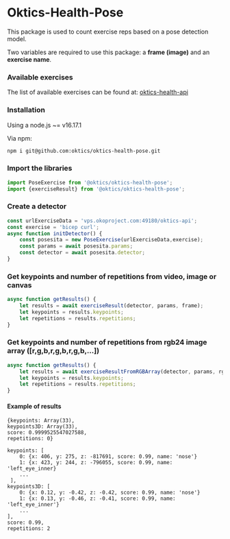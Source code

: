 # Oktics-Health-Pose

This package is used to count exercise 
reps based on a pose detection model.

Two variables are required to use this package: a
**frame (image)** and an **exercise name**.

### Available exercises

The list of available exercises can be found at: [oktics-health-api]()

### Installation
Using a node.js ~= v16.17.1

Via npm:
```sh
npm i git@github.com:oktics/oktics-health-pose.git

```

### Import the libraries

```javascript
import PoseExercise from '@oktics/oktics-health-pose';
import {exerciseResult} from '@oktics/oktics-health-pose';
```

### Create a detector
```javascript
const urlExerciseData = 'vps.okoproject.com:49180/oktics-api';
const exercise = 'bicep curl';
async function initDetector() {
    const posesita = new PoseExercise(urlExerciseData,exercise);
    const params = await posesita.params;
    const detector = await posesita.detector;
}
```

### Get keypoints and number of repetitions from video, image or canvas
```javascript
async function getResults() {
    let results = await exerciseResult(detector, params, frame);
    let keypoints = results.keypoints;
    let repetitions = results.repetitions;
}
```

### Get keypoints and number of repetitions from rgb24 image array ([r,g,b,r,g,b,r,g,b,...])
```javascript
async function getResults() {
    let results = await exerciseResultFromRGBArray(detector, params, rgbArray, width, height);
    let keypoints = results.keypoints;
    let repetitions = results.repetitions;
}
```

#### Example of results

```
{keypoints: Array(33), 
keypoints3D: Array(33), 
score: 0.9999525547027588, 
repetitions: 0}

keypoints: [
    0: {x: 406, y: 275, z: -817691, score: 0.99, name: 'nose'}
    1: {x: 423, y: 244, z: -796055, score: 0.99, name: 'left_eye_inner}
    ...
 ],
keypoints3D: [
    0: {x: 0.12, y: -0.42, z: -0.42, score: 0.99, name: 'nose'}
    1: {x: 0.13, y: -0.46, z: -0.41, score: 0.99, name: 'left_eye_inner'}
    ...
],    
score: 0.99, 
repetitions: 2
   
```